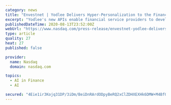 ```yaml
---
category: news
title: "Envestnet | Yodlee Delivers Hyper-Personalization to the Financial Services Industry"
excerpt: "Yodlee's new APIs enable financial service providers to develop experiences that engage customers proactively across their financial wellness and financial planning channels. \"Hyper-personalization is the new baseline for success,"
publishedDateTime: 2020-08-13T23:52:00Z
webUrl: "https://www.nasdaq.com/press-release/envestnet-yodlee-delivers-hyper-personalization-to-the-financial-services-industry"
type: article
quality: 27
heat: 27
published: false

provider:
  name: Nasdaq
  domain: nasdaq.com

topics:
  - AI in Finance
  - AI

secured: "4Eie1ir3Kojq31DP/3iDm/BeiDnRArdODpyBeRQ2xClZDHXEXHk6DMW+M4BfO2gSEHnZWlBw2zZu5higQ7fxiPfh0K7J6ebxhKWXM0v7fM4QaqJJ9EN06F30zGY5b3KYjStAaHVbVY5QtnUBLvzyncGOcJOacgmSBFueapyjiSfX/aS0eai00a19whF7uYMYWOyNFl+6+qaIacOV9JHRazLueL45fl31oXaEE+nhbgRx81/sb/RyMQCJdaKw47oghA4wPoArf0I3ZkDg46BWI9/93bXJBExFDuDMpCi0csnfwAY9GNE4A20muhn5paI+IxNUv9DdJj3FPaDkmJ2D4Q==;ytAbfEFE7RJxWRXlYCapVQ=="
---
```


